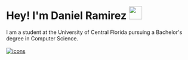 <h1><b>Hey! I'm Daniel Ramirez </b><img src="https://media.giphy.com/media/hvRJCLFzcasrR4ia7z/giphy.gif" width="35"> </h1>

<p>
    I am a student at the University of Central Florida pursuing a Bachelor's degree in Computer Science. <br><br>
    <a href="https://skillicons.dev" target="_blank">
        <img src="https://skillicons.dev/icons?i=py,java,c,html,css" alt="icons"/>
    </a> 
</p>
